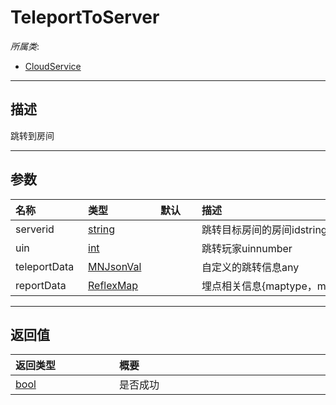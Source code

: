 # TeleportToServer

*所属类*:
* [CloudService](/Api/Classes/Service/CloudService.md)
------------------------------------------------------------------------------------------
## 描述

跳转到房间

------------------------------------------------------------------------------------------
## 参数

|<div style="width:100px">名称</div>|<div style="width:100px">类型</div>|<div style="width:50px">默认</div>|<div style="width:350px">描述</div>|
|:---|:---|:---|:---|
|serverid|[string](/Api/DataType/String.md)||跳转目标房间的房间idstring|
|uin|[int](/Api/DataType/Number.md)||跳转玩家uinnumber|
|teleportData|[MNJsonVal](/Api/DataType/MNJsonVal.md)||自定义的跳转信息any|
|reportData|[ReflexMap](/Api/Enums/ReflexMap.md)||埋点相关信息{maptype，mapname}any|

------------------------------------------------------------------------------------------
## 返回值

|<div style="width:150px">返回类型</div>|<div style="width:520px">概要</div>|
|:---|:---|
|[bool](/Api/DataType/Bool.md)|是否成功|
